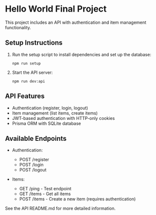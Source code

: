 # Hello World Final Project

This project includes an API with authentication and item management functionality. 

## Setup Instructions

1. Run the setup script to install dependencies and set up the database:
   ```
   npm run setup
   ```

2. Start the API server:
   ```
   npm run dev:api
   ```

## API Features

- Authentication (register, login, logout)
- Item management (list items, create items)
- JWT-based authentication with HTTP-only cookies
- Prisma ORM with SQLite database

## Available Endpoints

- Authentication:
  - POST /register
  - POST /login
  - POST /logout

- Items:
  - GET /ping - Test endpoint
  - GET /items - Get all items
  - POST /items - Create a new item (requires authentication)

See the API README.md for more detailed information.  